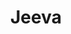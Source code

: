 ---
layout: doctor
profilePic : undefined
title: Jeeva
specialties: Consultation
description: undefined
yearsOfExp: undefined
location: Adyar
contact: undefined
hospitalName: Breathe Easy
avl_days: Sun - Tue - Wed.
_id: 66b30c760e5f1ffaafd639db
---